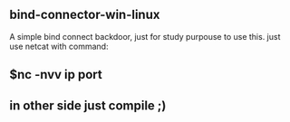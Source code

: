 ## bind-connector-win-linux
A simple bind connect backdoor, just for study purpouse to use this.
just use netcat with command: 
## $nc -nvv ip port 
## in other side just compile ;) 

